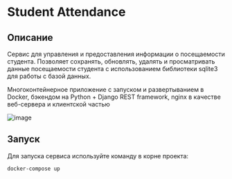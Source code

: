 # Student Attendance

## Описание

Сервис для управления и предоставления информации о посещаемости студента. Позволяет сохранять, обновлять, удалять и просматривать данные посещаемости студента с использованием библиотеки sqlite3 для работы с базой данных.

Многоконтейнерное приложение с запуском и развертыванием в Docker, 
бэкендом на Python + Django REST framework, nginx в качестве веб-сервера и клиентской частью

![image](https://github.com/user-attachments/assets/9adfa277-4d0a-496d-a3d4-4ab009850a31)


## Запуск

Для запуска сервиса используйте команду в корне проекта:

```
docker-compose up
```
